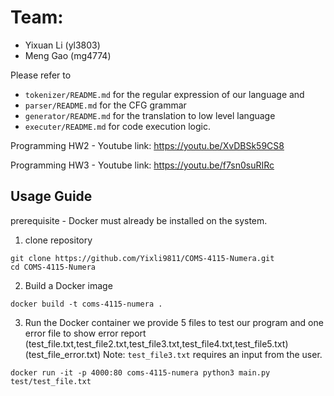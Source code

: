 # Team:
* Yixuan Li (yl3803)
* Meng Gao (mg4774)

Please refer to 
- `tokenizer/README.md` for the regular expression of our language and 
- `parser/README.md` for the CFG grammar
- `generator/README.md` for the translation to low level language
- `executer/README.md` for code execution logic.

Programming HW2 - Youtube link: https://youtu.be/XvDBSk59CS8

Programming HW3 - Youtube link: https://youtu.be/f7sn0suRIRc

## Usage Guide

prerequisite 
    - Docker must already be installed on the system.

1. clone repository
```
git clone https://github.com/Yixli9811/COMS-4115-Numera.git 
cd COMS-4115-Numera
```

2. Build a Docker image
```
docker build -t coms-4115-numera .
```
3. Run the Docker container
    we provide 5 files to test our program and one error file to show error report  
    (test_file.txt,test_file2.txt,test_file3.txt,test_file4.txt,test_file5.txt) (test_file_error.txt)
Note: `test_file3.txt` requires an input from the user.
```
docker run -it -p 4000:80 coms-4115-numera python3 main.py test/test_file.txt
```
